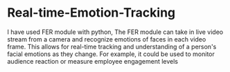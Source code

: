 # Real-time-Emotion-Tracking
I have used FER module with python, The FER module can take in live video stream from a camera and recognize emotions of faces in each video frame. This allows for real-time tracking and understanding of a person's facial emotions as they change. For example, it could be used to monitor audience reaction or measure employee engagement levels
